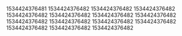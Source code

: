 1534424376481
1534424376482
1534424376482
1534424376482
1534424376482
1534424376482
1534424376482
1534424376482
1534424376482
1534424376482
1534424376482
1534424376482
1534424376482
1534424376482
1534424376482